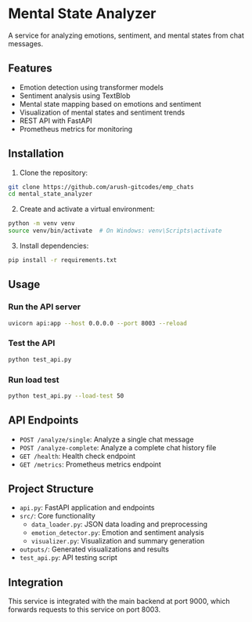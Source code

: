 # Mental State Analyzer

A service for analyzing emotions, sentiment, and mental states from chat messages.

## Features

- Emotion detection using transformer models
- Sentiment analysis using TextBlob
- Mental state mapping based on emotions and sentiment
- Visualization of mental states and sentiment trends
- REST API with FastAPI
- Prometheus metrics for monitoring

## Installation

1. Clone the repository:
```bash
git clone https://github.com/arush-gitcodes/emp_chats
cd mental_state_analyzer
```

2. Create and activate a virtual environment:
```bash
python -m venv venv
source venv/bin/activate  # On Windows: venv\Scripts\activate
```

3. Install dependencies:
```bash
pip install -r requirements.txt
```

## Usage

### Run the API server

```bash
uvicorn api:app --host 0.0.0.0 --port 8003 --reload
```

### Test the API

```bash
python test_api.py
```

### Run load test

```bash
python test_api.py --load-test 50
```

## API Endpoints

- `POST /analyze/single`: Analyze a single chat message
- `POST /analyze-complete`: Analyze a complete chat history file
- `GET /health`: Health check endpoint
- `GET /metrics`: Prometheus metrics endpoint

## Project Structure

- `api.py`: FastAPI application and endpoints
- `src/`: Core functionality
  - `data_loader.py`: JSON data loading and preprocessing
  - `emotion_detector.py`: Emotion and sentiment analysis
  - `visualizer.py`: Visualization and summary generation
- `outputs/`: Generated visualizations and results
- `test_api.py`: API testing script

## Integration

This service is integrated with the main backend at port 9000, which forwards requests to this service on port 8003. 